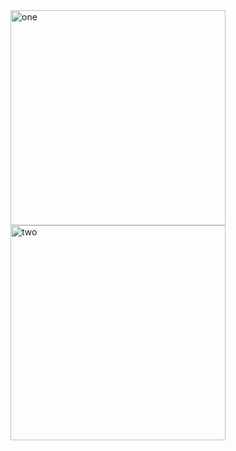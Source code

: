 <img width="344" alt="one" src="https://user-images.githubusercontent.com/49156359/152718242-9c640ce6-0e45-47fc-9f95-18200a47cc25.png">
<img width="344" alt="two" src="https://user-images.githubusercontent.com/49156359/152718248-a6a6a808-9389-401b-9192-b3eaaf8763e8.png">
